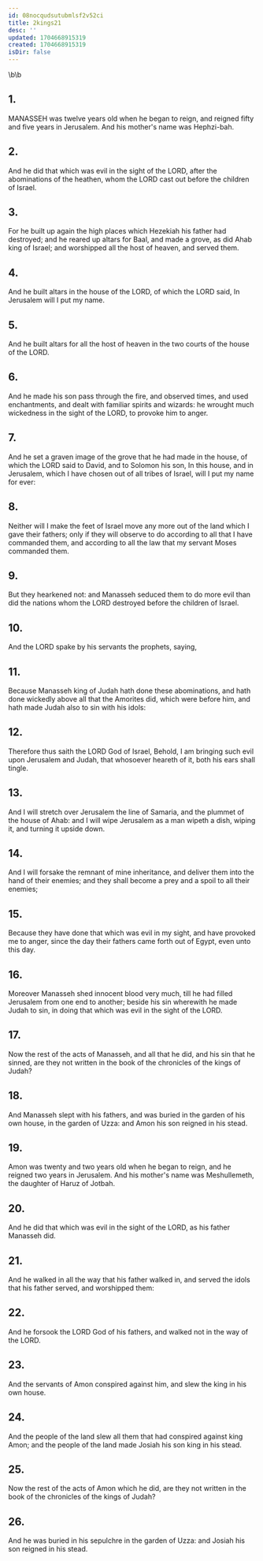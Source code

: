 ```yaml
---
id: 08nocqudsutubmlsf2v52ci
title: 2kings21
desc: ''
updated: 1704668915319
created: 1704668915319
isDir: false
---
```

\b\b
## 1.
MANASSEH was twelve years old when he began to reign, and reigned fifty and five years in Jerusalem.  And his mother's name was Hephzi-bah.
## 2.
And he did that which was evil in the sight of the LORD, after the abominations of the heathen, whom the LORD cast out before the children of Israel.
## 3.
For he built up again the high places which Hezekiah his father had destroyed; and he reared up altars for Baal, and made a grove, as did Ahab king of Israel; and worshipped all the host of heaven, and served them.
## 4.
And he built altars in the house of the LORD, of which the LORD said, In Jerusalem will I put my name.
## 5.
And he built altars for all the host of heaven in the two courts of the house of the LORD.
## 6.
And he made his son pass through the fire, and observed times, and used enchantments, and dealt with familiar spirits and wizards: he wrought much wickedness in the sight of the LORD, to provoke him to anger.
## 7.
And he set a graven image of the grove that he had made in the house, of which the LORD said to David, and to Solomon his son, In this house, and in Jerusalem, which I have chosen out of all tribes of Israel, will I put my name for ever:
## 8.
Neither will I make the feet of Israel move any more out of the land which I gave their fathers; only if they will observe to do according to all that I have commanded them, and according to all the law that my servant Moses commanded them.
## 9.
But they hearkened not: and Manasseh seduced them to do more evil than did the nations whom the LORD destroyed before the children of Israel.
## 10.
And the LORD spake by his servants the prophets, saying,
## 11.
Because Manasseh king of Judah hath done these abominations, and hath done wickedly above all that the Amorites did, which were before him, and hath made Judah also to sin with his idols:
## 12.
Therefore thus saith the LORD God of Israel, Behold, I am bringing such evil upon Jerusalem and Judah, that whosoever heareth of it, both his ears shall tingle.
## 13.
And I will stretch over Jerusalem the line of Samaria, and the plummet of the house of Ahab: and I will wipe Jerusalem as a man wipeth a dish, wiping it, and turning it upside down.
## 14.
And I will forsake the remnant of mine inheritance, and deliver them into the hand of their enemies; and they shall become a prey and a spoil to all their enemies;
## 15.
Because they have done that which was evil in my sight, and have provoked me to anger, since the day their fathers came forth out of Egypt, even unto this day.
## 16.
Moreover Manasseh shed innocent blood very much, till he had filled Jerusalem from one end to another; beside his sin wherewith he made Judah to sin, in doing that which was evil in the sight of the LORD.
## 17.
Now the rest of the acts of Manasseh, and all that he did, and his sin that he sinned, are they not written in the book of the chronicles of the kings of Judah?
## 18.
And Manasseh slept with his fathers, and was buried in the garden of his own house, in the garden of Uzza: and Amon his son reigned in his stead.
## 19.
Amon was twenty and two years old when he began to reign, and he reigned two years in Jerusalem.  And his mother's name was Meshullemeth, the daughter of Haruz of Jotbah.
## 20.
And he did that which was evil in the sight of the LORD, as his father Manasseh did.
## 21.
And he walked in all the way that his father walked in, and served the idols that his father served, and worshipped them:
## 22.
And he forsook the LORD God of his fathers, and walked not in the way of the LORD.
## 23.
And the servants of Amon conspired against him, and slew the king in his own house.
## 24.
And the people of the land slew all them that had conspired against king Amon; and the people of the land made Josiah his son king in his stead.
## 25.
Now the rest of the acts of Amon which he did, are they not written in the book of the chronicles of the kings of Judah?
## 26.
And he was buried in his sepulchre in the garden of Uzza: and Josiah his son reigned in his stead.
